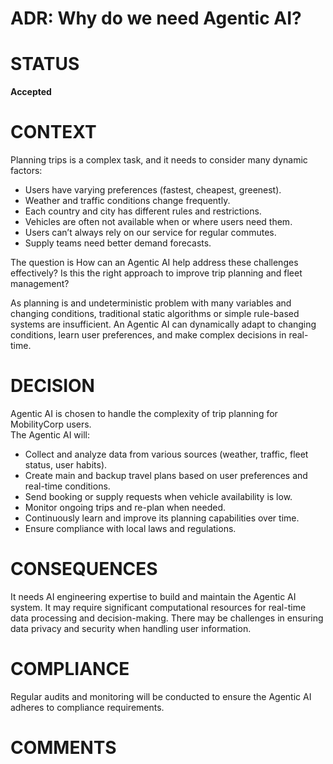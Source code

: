 # ADR: Why do we need Agentic AI?

# STATUS
**Accepted**
# CONTEXT
Planning trips is a complex task, and it needs to consider many dynamic factors:
* Users have varying preferences (fastest, cheapest, greenest).
* Weather and traffic conditions change frequently.
* Each country and city has different rules and restrictions.
* Vehicles are often not available when or where users need them.
* Users can’t always rely on our service for regular commutes.
* Supply teams need better demand forecasts.

The question is How can an Agentic AI help address these challenges effectively?
Is this the right approach to improve trip planning and fleet management?

As planning is and undeterministic problem with many variables and changing conditions, traditional static algorithms or simple rule-based systems are insufficient.
An Agentic AI can dynamically adapt to changing conditions, learn user preferences, and make complex decisions in real-time.


# DECISION
Agentic AI is chosen to handle the complexity of trip planning for MobilityCorp users.  
The Agentic AI will:
* Collect and analyze data from various sources (weather, traffic, fleet status, user habits).
* Create main and backup travel plans based on user preferences and real-time conditions.
* Send booking or supply requests when vehicle availability is low.
* Monitor ongoing trips and re-plan when needed.
* Continuously learn and improve its planning capabilities over time.
* Ensure compliance with local laws and regulations.

# CONSEQUENCES
It needs AI engineering expertise to build and maintain the Agentic AI system.
It may require significant computational resources for real-time data processing and decision-making.
There may be challenges in ensuring data privacy and security when handling user information.


# COMPLIANCE
Regular audits and monitoring will be conducted to ensure the Agentic AI adheres to compliance requirements.

# COMMENTS
